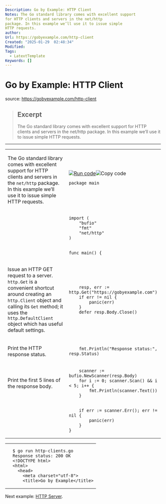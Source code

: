 ```yaml
---
Description: Go by Example: HTTP Client
Notes: The Go standard library comes with excellent support
for HTTP clients and servers in the net/http
package. In this example we’ll use it to issue simple
HTTP requests.
author: 
Url: https://gobyexample.com/http-client
Created: "2025-01-29  02:48:34"
Modified: 
Tags:
  - LatextTemplate
Keywords: []
---
```


# Go by Example: HTTP Client

source: https://gobyexample.com/http-client

> ## Excerpt
> The Go standard library comes with excellent support
for HTTP clients and servers in the net/http
package. In this example we’ll use it to issue simple
HTTP requests.

---
<table><tbody><tr><td><p>The Go standard library comes with excellent support for HTTP clients and servers in the <code>net/http</code> package. In this example we’ll use it to issue simple HTTP requests.</p></td><td><a href="https://go.dev/play/p/vFW_el7oHMk"><img title="Run code" src="https://gobyexample.com/play.png"></a><img title="Copy code" src="https://gobyexample.com/clipboard.png"><pre><code><span><span><span>package</span> <span>main</span></span></span></code></pre></td></tr><tr><td></td><td><pre><code><span><span><span>import</span> <span>(</span>
</span></span><span><span>    <span>"bufio"</span>
</span></span><span><span>    <span>"fmt"</span>
</span></span><span><span>    <span>"net/http"</span>
</span></span><span><span><span>)</span></span></span></code></pre></td></tr><tr><td></td><td><pre><code><span><span><span>func</span> <span>main</span><span>()</span> <span>{</span></span></span></code></pre></td></tr><tr><td><p>Issue an HTTP GET request to a server. <code>http.Get</code> is a convenient shortcut around creating an <code>http.Client</code> object and calling its <code>Get</code> method; it uses the <code>http.DefaultClient</code> object which has useful default settings.</p></td><td><pre><code><span><span>    <span>resp</span><span>,</span> <span>err</span> <span>:=</span> <span>http</span><span>.</span><span>Get</span><span>(</span><span>"https://gobyexample.com"</span><span>)</span>
</span></span><span><span>    <span>if</span> <span>err</span> <span>!=</span> <span>nil</span> <span>{</span>
</span></span><span><span>        <span>panic</span><span>(</span><span>err</span><span>)</span>
</span></span><span><span>    <span>}</span>
</span></span><span><span>    <span>defer</span> <span>resp</span><span>.</span><span>Body</span><span>.</span><span>Close</span><span>()</span></span></span></code></pre></td></tr><tr><td><p>Print the HTTP response status.</p></td><td><pre><code><span><span>    <span>fmt</span><span>.</span><span>Println</span><span>(</span><span>"Response status:"</span><span>,</span> <span>resp</span><span>.</span><span>Status</span><span>)</span></span></span></code></pre></td></tr><tr><td><p>Print the first 5 lines of the response body.</p></td><td><pre><code><span><span>    <span>scanner</span> <span>:=</span> <span>bufio</span><span>.</span><span>NewScanner</span><span>(</span><span>resp</span><span>.</span><span>Body</span><span>)</span>
</span></span><span><span>    <span>for</span> <span>i</span> <span>:=</span> <span>0</span><span>;</span> <span>scanner</span><span>.</span><span>Scan</span><span>()</span> <span>&amp;&amp;</span> <span>i</span> <span>&lt;</span> <span>5</span><span>;</span> <span>i</span><span>++</span> <span>{</span>
</span></span><span><span>        <span>fmt</span><span>.</span><span>Println</span><span>(</span><span>scanner</span><span>.</span><span>Text</span><span>())</span>
</span></span><span><span>    <span>}</span></span></span></code></pre></td></tr><tr><td></td><td><pre><code><span><span>    <span>if</span> <span>err</span> <span>:=</span> <span>scanner</span><span>.</span><span>Err</span><span>();</span> <span>err</span> <span>!=</span> <span>nil</span> <span>{</span>
</span></span><span><span>        <span>panic</span><span>(</span><span>err</span><span>)</span>
</span></span><span><span>    <span>}</span>
</span></span><span><span><span>}</span></span></span></code></pre></td></tr></tbody></table>

<table><tbody><tr><td></td><td><pre><code><span><span><span>$</span> go run http-clients.go
</span></span><span><span><span>Response status: 200 OK
</span></span></span><span><span><span>&lt;!DOCTYPE html&gt;
</span></span></span><span><span><span>&lt;html&gt;
</span></span></span><span><span><span>  &lt;head&gt;
</span></span></span><span><span><span>    &lt;meta charset="utf-8"&gt;
</span></span></span><span><span><span>    &lt;title&gt;Go by Example&lt;/title&gt;</span></span></span></code></pre></td></tr></tbody></table>

Next example: [HTTP Server](https://gobyexample.com/http-server).
